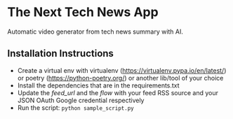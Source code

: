 # The Next Tech News App

Automatic video generator from tech news summary with AI.

## Installation Instructions

* Create a virtual env with virtualenv (https://virtualenv.pypa.io/en/latest/) or poetry (https://python-poetry.org/) or another lib/tool of your choice
* Install the dependencies that are in the requirements.txt
* Update the *feed_url* and the *flow* with your feed RSS source and your JSON OAuth Google credential respectively
* Run the script: `python sample_script.py`
